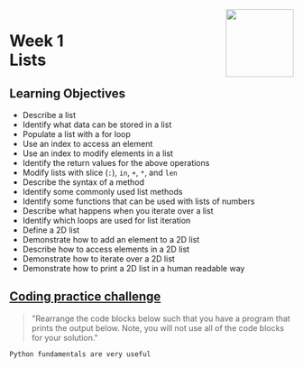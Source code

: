 <a href="../">
  <img src="/img/Python_Basics_Selection_and_Iteration_logo.avif" width="120" align="right">
</a>

# Week 1 <br> Lists

## Learning Objectives
- Describe a list
- Identify what data can be stored in a list
- Populate a list with a for loop
- Use an index to access an element
- Use an index to modify elements in a list
- Identify the return values for the above operations
- Modify lists with slice (`:`), `in`, `+`, `*`, and `len`
- Describe the syntax of a method
- Identify some commonly used list methods
- Identify some functions that can be used with lists of numbers
- Describe what happens when you iterate over a list
- Identify which loops are used for list iteration
- Define a 2D list
- Demonstrate how to add an element to a 2D list
- Describe how to access elements in a 2D list
- Demonstrate how to iterate over a 2D list
- Demonstrate how to print a 2D list in a human readable way

## [Coding practice challenge](./lab_challenge.py)

>"Rearrange the code blocks below such that you have a program that prints the output below. Note, you will not use all of the code blocks for your solution."


```
Python fundamentals are very useful
```
